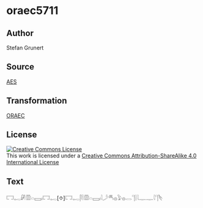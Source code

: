 # oraec5711

## Author

Stefan Grunert

## Source

[AES](https://github.com/simondschweitzer/aes)

## Transformation

[ORAEC](https://oraec.github.io/)

## License

<a rel="license" href="http://creativecommons.org/licenses/by-sa/4.0/"><img alt="Creative Commons License" style="border-width:0" src="https://i.creativecommons.org/l/by-sa/4.0/88x31.png" /></a><br />This work is licensed under a <a rel="license" href="http://creativecommons.org/licenses/by-sa/4.0/">Creative Commons Attribution-ShareAlike 4.0 International License</a>

## Text

𓉐𓉻𓏞𓏃𓏏𓈙𓏤𓉐𓉻[⯑]𓉐𓉻𓋴𓌉𓏃𓏏𓈙𓏤𓇋𓌳𓄪𓐍𓅱𓐍𓂋𓊹𓍛𓇋𓊃𓊃𓇋𓊹𓌸<br>
